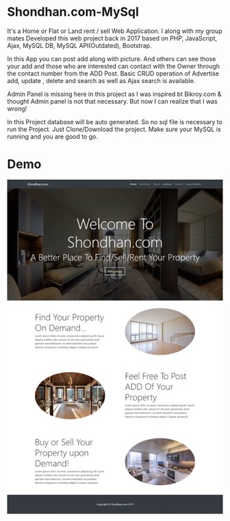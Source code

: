 # Shondhan.com-MySql
It's a Home or Flat or Land rent / sell Web Application. I along with my group mates Developed this web project back in 2017 based on PHP, JavaScript, Ajax, MySQL DB, MySQL API(Outdated), Bootstrap. 

In this App you can post add along with picture. And others can see those your add and those who are interested can contact with the Owner through the contact number from the ADD Post. Basic CRUD operation of Advertise add, update , delete and search as well as Ajax search is available.  

Admin Panel is missing here in this project as I was inspired bt Bikroy.com &amp; thought Admin panel is not that necessary. But now I can realize that I was wrong!  

In this Project database will be auto generated. So no sql file is necessary to run the Project. Just Clone/Download the project. Make sure your MySQL is running and you are good to go.

# Demo
<img src="demo/shondhan.gif" title="shondhan.com"/>
